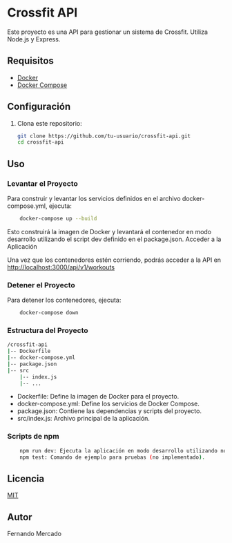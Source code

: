 # Crossfit API

Este proyecto es una API para gestionar un sistema de Crossfit. Utiliza Node.js y Express.

## Requisitos

- [Docker](https://www.docker.com/)
- [Docker Compose](https://docs.docker.com/compose/)

## Configuración

1. Clona este repositorio:

   ```sh
   git clone https://github.com/tu-usuario/crossfit-api.git
   cd crossfit-api

## Uso
### Levantar el Proyecto

Para construir y levantar los servicios definidos en el archivo docker-compose.yml, ejecuta:


```sh
    docker-compose up --build
```

Esto construirá la imagen de Docker y levantará el contenedor en modo desarrollo utilizando el script dev definido en el package.json.
Acceder a la Aplicación

Una vez que los contenedores estén corriendo, podrás acceder a la API en 
[http://localhost:3000/api/v1/workouts](http://localhost:3000/api/v1/workouts)

### Detener el Proyecto

Para detener los contenedores, ejecuta:

```sh
    docker-compose down
```


### Estructura del Proyecto
```sh
/crossfit-api
|-- Dockerfile
|-- docker-compose.yml
|-- package.json
|-- src
    |-- index.js
    |-- ...
```

* Dockerfile: Define la imagen de Docker para el proyecto.
* docker-compose.yml: Define los servicios de Docker Compose.
* package.json: Contiene las dependencias y scripts del proyecto.
* src/index.js: Archivo principal de la aplicación.

### Scripts de npm
```sh
    npm run dev: Ejecuta la aplicación en modo desarrollo utilizando node --watch.
    npm test: Comando de ejemplo para pruebas (no implementado).
```

## Licencia
[MIT](https://choosealicense.com/licenses/mit/)

## Autor
Fernando Mercado